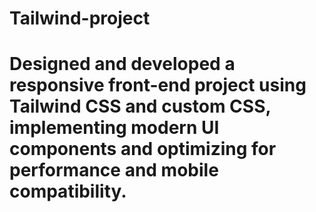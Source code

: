 ﻿# Tailwind-project
# Designed and developed a responsive front-end project using Tailwind CSS and custom CSS, implementing modern UI components and optimizing for performance and mobile compatibility. 

